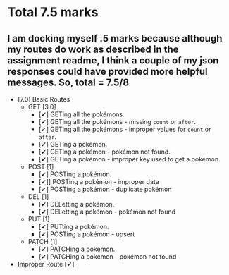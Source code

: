 # Total 7.5 marks

## I am docking myself .5 marks because although my routes do work as described in the assignment readme, I think a couple of my json responses could have provided more helpful messages. So, total = 7.5/8

- [7.0] Basic Routes
  - GET [3.0]
    - [✔] GETing all the pokémons.
    - [✔] GETing all the pokémons - missing `count` or `after`.
    - [✔] GETing all the pokémons - improper values for `count` or `after`.
    - [✔] GETing a pokémon.
    - [✔] GETing a pokémon - pokémon not found.
    - [✔] GETing a pokémon - improper key used to get a pokémon.
  - POST [1]
    - [✔] POSTing a pokémon.
    - [✔]] POSTing a pokémon - improper data
    - [✔] POSTing a pokémon - duplicate pokémon
  - DEL [1]
    - [✔] DELetting a pokémon.
    - [✔] DELetting a pokémon - pokémon not found
  - PUT [1]
    - [✔] PUTting a pokémon.
    - [✔] POSTing a pokémon - upsert
  - PATCH [1]
    - [✔] PATCHing a pokémon.
    - [✔] PATCHing a pokémon - pokémon not found
- Improper Route [✔]
